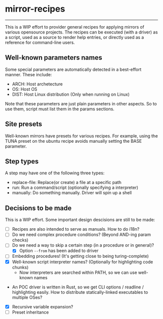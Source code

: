 # mirror-recipes
------

This is a WIP effort to provider general recipes for applying mirrors of various opensource projects. The recipes can be executed (with a driver) as a script, used as a source to render help entries, or directly used as a reference for command-line users.

## Well-known parameters names
Some special parameters are automatically detected in a best-effort manner. These include:

- ARCH: Host archetecture
- OS: Host OS
- DIST: Host Linux distribution (Only when running on Linux)

Note that these parameters are just plain parameters in other aspects. So to use them, script must list them in the params sections.

## Site presets
Well-known mirrors have presets for various recipes. For example, using the TUNA preset on the ubuntu recipe avoids manually setting the BASE parameter.

## Step types
A step may have one of the following three types:

- replace-file: Replace(or create) a file at a specific path
- run: Run a command/script (optionally specifying a interpreter)
- manually: Do something manually. Driver will spin up a shell

## Decisions to be made
This is a WIP effort. Some important design descisions are still to be made:

- [ ] Recipes are also intended to serve as manuals. How to do i18n?
- [ ] Do we need complex procedure conditions? (Beyond AND-ing param checks)
- [ ] Do we need a way to skip a certain step (in a procedure or in general)?
  - [x] Option `--from` has been added to driver
- [ ] Embedding procedures! (It's getting close to being turing-complete)
- [x] Well-known script interpreter names? (Optionally for highlighting code chunks)
  - Now interpreters are searched within PATH, so we can use well-known names
- An POC driver is written in Rust, so we get CLI options / readline / highlighting easily. How to distribute statically-linked executables to multiple OSes?
- [x] Recursive variable expansion?
- [ ] Preset inheritance
